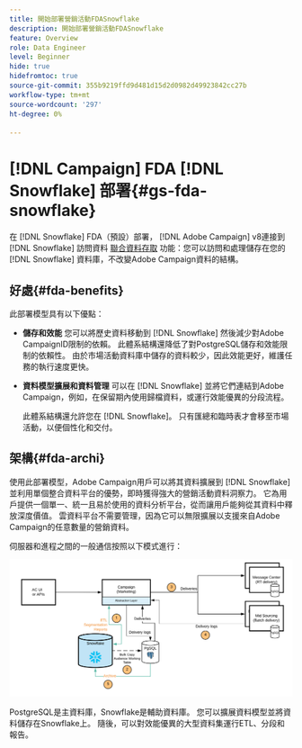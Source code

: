 ```yaml
---
title: 開始部署營銷活動FDASnowflake
description: 開始部署營銷活動FDASnowflake
feature: Overview
role: Data Engineer
level: Beginner
hide: true
hidefromtoc: true
source-git-commit: 355b9219ffd9d481d15d2d0982d49923842cc27b
workflow-type: tm+mt
source-wordcount: '297'
ht-degree: 0%

---
```


# [!DNL Campaign] FDA [!DNL Snowflake] 部署{#gs-fda-snowflake}

在 [!DNL Snowflake] FDA（預設）部署， [!DNL Adobe Campaign] v8連接到 [!DNL Snowflake] 訪問資料 [聯合資料存取](../connect/fda.md) 功能：您可以訪問和處理儲存在您的 [!DNL Snowflake] 資料庫，不改變Adobe Campaign資料的結構。

## 好處{#fda-benefits}

此部署模型具有以下優點：

* **儲存和效能**
您可以將歷史資料移動到 [!DNL Snowflake] 然後減少對Adobe CampaignID限制的依賴。 此體系結構還降低了對PostgreSQL儲存和效能限制的依賴性。 由於市場活動資料庫中儲存的資料較少，因此效能更好，維護任務的執行速度更快。

* **資料模型擴展和資料管理**
可以在 [!DNL Snowflake] 並將它們連結到Adobe Campaign，例如，在保留期內使用歸檔資料，或運行效能優異的分段流程。

   此體系結構還允許您在 [!DNL Snowflake]。 只有匯總和臨時表才會移至市場活動，以便個性化和交付。


## 架構{#fda-archi}

使用此部署模型，Adobe Campaign用戶可以將其資料擴展到 [!DNL Snowflake] 並利用單個整合資料平台的優勢，即時獲得強大的營銷活動資料洞察力。 它為用戶提供一個單一、統一且易於使用的資料分析平台，從而讓用戶能夠從其資料中釋放深度價值。 雲資料平台不需要管理，因為它可以無限擴展以支援來自Adobe Campaign的任意數量的營銷資料。

伺服器和進程之間的一般通信按照以下模式進行：

![](assets/fda-architecture.png)

PostgreSQL是主資料庫，Snowflake是輔助資料庫。 您可以擴展資料模型並將資料儲存在Snowflake上。 隨後，可以對效能優異的大型資料集運行ETL、分段和報告。
